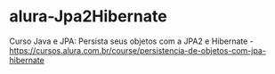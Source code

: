 # alura-Jpa2Hibernate
Curso Java e JPA: Persista seus objetos com a JPA2 e Hibernate - https://cursos.alura.com.br/course/persistencia-de-objetos-com-jpa-hibernate
